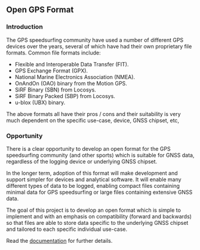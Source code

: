 ## Open GPS Format

### Introduction

The GPS speedsurfing community have used a number of different GPS devices over the years, several of which have had their own proprietary file formats. Common file formats include:

- Flexible and Interoperable Data Transfer (FIT).
- GPS Exchange Format (GPX).
- National Marine Electronics Association (NMEA).
- OnAndOn (OAO) binary from the Motion GPS.
- SiRF Binary (SBN) from Locosys.
- SiRF Binary Packed (SBP) from Locosys.
- u-blox (UBX) binary.

The above formats all have their pros / cons and their suitability is very much dependent on the specific use-case, device, GNSS chipset, etc, 



### Opportunity

There is a clear opportunity to develop an open format for the GPS speedsurfing community (and other sports) which is suitable for GNSS data, regardless of the logging device or underlying GNSS chipset.

In the longer term, adoption of this format will make development and support simpler for devices and analytical software. It will enable many different types of data to be logged, enabling compact files containing minimal data for GPS speedsurfing or large files containing extensive GNSS data.

The goal of this project is to develop an open format which is simple to implement and with an emphasis on compatibility (forward and backwards) so that files are able to store data specific to the underlying GNSS chipset and tailored to each specific individual use-case.

Read the [documentation](https://logiqx.github.io/open-gnss/) for further details.


